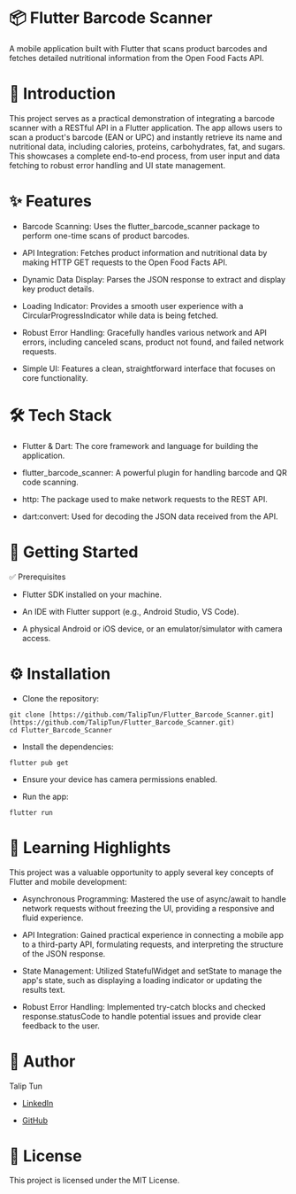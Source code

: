 # 📦 Flutter Barcode Scanner
A mobile application built with Flutter that scans product barcodes and fetches detailed nutritional information from the Open Food Facts API.

# 📖 Introduction
This project serves as a practical demonstration of integrating a barcode scanner with a RESTful API in a Flutter application. The app allows users to scan a product's barcode (EAN or UPC) and instantly retrieve its name and nutritional data, including calories, proteins, carbohydrates, fat, and sugars. This showcases a complete end-to-end process, from user input and data fetching to robust error handling and UI state management.

# ✨ Features
* Barcode Scanning: Uses the flutter_barcode_scanner package to perform one-time scans of product barcodes.

* API Integration: Fetches product information and nutritional data by making HTTP GET requests to the Open Food Facts API.

* Dynamic Data Display: Parses the JSON response to extract and display key product details.

* Loading Indicator: Provides a smooth user experience with a CircularProgressIndicator while data is being fetched.

* Robust Error Handling: Gracefully handles various network and API errors, including canceled scans, product not found, and failed network requests.

* Simple UI: Features a clean, straightforward interface that focuses on core functionality.

# 🛠 Tech Stack
* Flutter & Dart: The core framework and language for building the application.

* flutter_barcode_scanner: A powerful plugin for handling barcode and QR code scanning.

* http: The package used to make network requests to the REST API.

* dart:convert: Used for decoding the JSON data received from the API.

# 🚀 Getting Started
✅ Prerequisites
* Flutter SDK installed on your machine.

* An IDE with Flutter support (e.g., Android Studio, VS Code).

* A physical Android or iOS device, or an emulator/simulator with camera access.

# ⚙️ Installation
* Clone the repository:

```
git clone [https://github.com/TalipTun/Flutter_Barcode_Scanner.git](https://github.com/TalipTun/Flutter_Barcode_Scanner.git)
cd Flutter_Barcode_Scanner

```
* Install the dependencies:

``` 
flutter pub get

```

* Ensure your device has camera permissions enabled.

* Run the app:

```
flutter run 

```

# 🧠 Learning Highlights
This project was a valuable opportunity to apply several key concepts of Flutter and mobile development:

* Asynchronous Programming: Mastered the use of async/await to handle network requests without freezing the UI, providing a responsive and fluid experience.

* API Integration: Gained practical experience in connecting a mobile app to a third-party API, formulating requests, and interpreting the structure of the JSON response.

* State Management: Utilized StatefulWidget and setState to manage the app's state, such as displaying a loading indicator or updating the results text.

* Robust Error Handling: Implemented try-catch blocks and checked response.statusCode to handle potential issues and provide clear feedback to the user.

# 👤 Author
Talip Tun

* [LinkedIn](https://www.linkedin.com/in/talip-tun/)

* [GitHub](https://www.github.com/TalipTun)


# 📄 License
This project is licensed under the MIT License.
